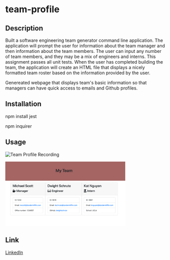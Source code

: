 # team-profile

## Description

Built a software engineering team generator command line application. The application will prompt the user for information about the team manager and then information about the team members. The user can input any number of team members, and they may be a mix of engineers and interns. This assignment passes all unit tests. When the user has completed building the team, the application will create an HTML file that displays a nicely formatted team roster based on the information provided by the user.

Genereated webpage that displays team's basic information so that managers can have quick access to emails and Github profiles.



## Installation
npm install jest

npm inquirer

## Usage

![Team Profile Recording](public/assets/teamprofile.gif)


<img src="public/assets/team-profile.png" alt="Team Profile Image" width="75%">


## Link
[LinkedIn](https://www.linkedin.com/in/katherine-nguyen-205a7b13a/)